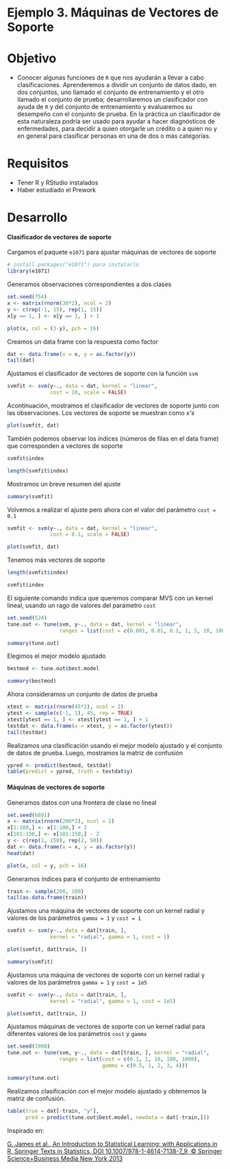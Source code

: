 # Ejemplo 3. Máquinas de Vectores de Soporte

# Objetivo 

- Conocer algunas funciones de `R` que nos ayudarán a llevar a cabo clasificaciones. Aprenderemos a dividir un conjunto de datos dado, en dos conjuntos, uno llamado el conjunto de entrenamiento y el otro llamado el conjunto de prueba; desarrollaremos un clasificador con ayuda de `R` y del conjunto de entrenamiento y evaluaremos su desempeño con el conjunto de prueba. En la práctica un clasificador de esta naturaleza podría ser usado para ayudar a hacer diagnósticos de enfermedades, para decidir a quien otorgarle un crédito o a quien no y en general para clasificar personas en una de dos o más categorías.

# Requisitos

- Tener R y RStudio instalados
- Haber estudiado el Prework

# Desarrollo

#### Clasificador de vectores de soporte

Cargamos el paquete `e1071` para ajustar máquinas de vectores de soporte

```R
# install.packages("e1071") para instalarlo
library(e1071) 
```

Generamos observaciones correspondientes a dos clases

```R
set.seed(754)
x <- matrix(rnorm(30*2), ncol = 2)
y <- c(rep(-1, 15), rep(1, 15))
x[y == 1, ] <- x[y == 1, ] + 1
```

```R
plot(x, col = (3-y), pch = 16)
```

Creamos un data frame con la respuesta como factor

```R
dat <- data.frame(x = x, y = as.factor(y))
tail(dat)
```

Ajustamos el clasificador de vectores de soporte con la función `svm`

```R
svmfit <- svm(y~., data = dat, kernel = "linear", 
              cost = 10, scale = FALSE)
```

Acontinuación, mostramos el clasificador de vectores de soporte junto con las observaciones. Los vectores de soporte se muestran como *x's*

```R
plot(svmfit, dat)
```

También podemos observar los índices (números de filas en el data frame) que corresponden a vectores de soporte

```R
svmfit$index
```

```R
length(svmfit$index)
```

Mostramos un breve resumen del ajuste

```R
summary(svmfit)
```

Volvemos a realizar el ajuste pero ahora con el valor del parámetro `cost = 0.1`

```R
svmfit <- svm(y~., data = dat, kernel = "linear", 
              cost = 0.1, scale = FALSE)
```

```R
plot(svmfit, dat)
```

Tenemos más vectores de soporte

```R
length(svmfit$index)
```

```R
svmfit$index
```

El siguiente comando indica que queremos comparar MVS con un kernel lineal, usando un rago de valores del parámetro `cost`

```R
set.seed(524)
tune.out <- tune(svm, y~., data = dat, kernel = "linear", 
                 ranges = list(cost = c(0.001, 0.01, 0.1, 1, 5, 10, 100)))
```

```R
summary(tune.out)
```

Elegimos el mejor modelo ajustado

```R
bestmod <- tune.out$best.model
```

```R
summary(bestmod)
```

Ahora consideramos un conjunto de datos de prueba

```R
xtest <- matrix(rnorm(45*2), ncol = 2)
ytest <- sample(c(-1, 1), 45, rep = TRUE)
xtest[ytest == 1, ] <- xtest[ytest == 1, ] + 1
testdat <- data.frame(x = xtest, y = as.factor(ytest))
tail(testdat)
```

Realizamos una clasificación usando el mejor modelo ajustado y el conjunto de datos de prueba. Luego, mostramos la matriz de confusión

```R
ypred <- predict(bestmod, testdat)
table(predict = ypred, truth = testdat$y)
```

#### Máquinas de vectores de soporte

Generamos datos con una frontera de clase no lineal

```R
set.seed(6891)
x <- matrix(rnorm(200*2), ncol = 2)
x[1:100,] <- x[1:100,] + 2
x[101:150,] <- x[101:150,] - 2
y <- c(rep(1, 150), rep(2, 50))
dat <- data.frame(x = x, y = as.factor(y))
head(dat)
```

```R
plot(x, col = y, pch = 16)
```

Generamos índices para el conjunto de entrenamiento

```R
train <- sample(200, 100)
tail(as.data.frame(train))
```

Ajustamos una máquina de vectores de soporte con un kernel radial y valores de los parámetros `gamma = 1` y `cost = 1`

```R
svmfit <- svm(y~., data = dat[train, ], 
              kernel = "radial", gamma = 1, cost = 1)
```

```R
plot(svmfit, dat[train, ])
```

```R
summary(svmfit)
```

Ajustamos una máquina de vectores de soporte con un kernel radial y valores de los parámetros `gamma = 1` y `cost = 1e5`

```R
svmfit <- svm(y~., data = dat[train, ], 
              kernel = "radial", gamma = 1, cost = 1e5)
```

```R
plot(svmfit, dat[train, ])
```

Ajustamos máquinas de vectores de soporte con un kernel radial para diferentes valores de los parámetros `cost` y `gamma`

```R
set.seed(1980)
tune.out <- tune(svm, y~., data = dat[train, ], kernel = "radial", 
                 ranges = list(cost = c(0.1, 1, 10, 100, 1000), 
                               gamma = c(0.5, 1, 2, 3, 4)))
```

```R
summary(tune.out)
```

Realizamos clasificación con el mejor modelo ajustado y obtenemos la matriz de confusión.

```R
table(true = dat[-train, "y"], 
      pred = predict(tune.out$best.model, newdata = dat[-train,]))
```

Inspirado en: 

[G. James et al., An Introduction to Statistical Learning: with Applications in R, Springer Texts in Statistics, DOI 10.1007/978-1-4614-7138-7_9, © Springer Science+Business Media New York 2013](http://faculty.marshall.usc.edu/gareth-james/ISL/)

